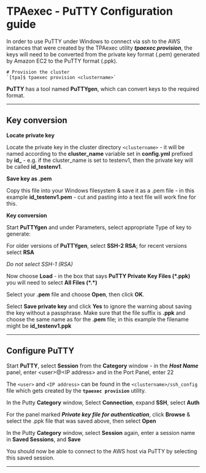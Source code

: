 TPAexec - PuTTY Configuration guide
===========================

In order to use PuTTY under Windows to connect via ssh to the AWS instances that were created by the TPAexec utility ***tpaexec provision***, the keys will need to be converted from the private key format (.pem) generated by Amazon EC2 to the PuTTY format (.ppk).

    # Provision the cluster
    `[tpa]$ tpaexec provision <clustername>`

**PuTTY** has a tool named **PuTTYgen**, which can convert keys to the required format.

------

## Key conversion

**Locate private key**

Locate the private key in the cluster directory `<clustername>` - it will be named according to the **cluster_name** variable set in **config.yml** prefixed by **id_** - e.g. if the cluster_name is set to testenv1, then the private key will be called **id_testenv1**.

**Save key as .pem**

Copy this file into your Windows filesystem & save it as a .pem file - in this example **id_testenv1.pem** - cut and pasting into a text file will work fine for this.

**Key conversion**

Start **PuTTYgen** and under Parameters, select appropriate Type of key to generate:

For older versions of **PuTTYgen**, select **SSH-2 RSA**; for recent versions select **RSA**

*Do not select SSH-1 (RSA)*

Now choose **Load** - in the box that says **PuTTY Private Key Files (*.ppk)** you will need to select **All Files (\*.\*)** 

Select your **.pem** file and choose **Open**, then click **OK**.

Select **Save private key** and click **Yes** to ignore the warning about saving the key without a passphrase. Make sure that the file suffix is **.ppk** and choose the same name as for the **.pem** file; in this example the filename might be **id_testenv1.ppk**

------

## **Configure PuTTY**

Start **PuTTY**, select **Session** from the **Category** window - in the ***Host Name*** panel, enter \<user>@\<IP address> and in the Port Panel, enter 22

The `<user>` and `<IP address>` can be found in the `<clustername>/ssh_config` file which gets created by the **`tpaexec provision`** utility. 

In the Putty **Category** window, Select **Connection**, expand **SSH**, select **Auth**

For the panel marked ***Private key file for authentication***, click **Browse** & select the .ppk file that was saved  above, then select **Open**

In the Putty **Category** window, select **Session** again, enter a session name in **Saved Sessions**, and **Save**                                

You should now be able to connect to the AWS host via PuTTY by selecting this saved session.



------
